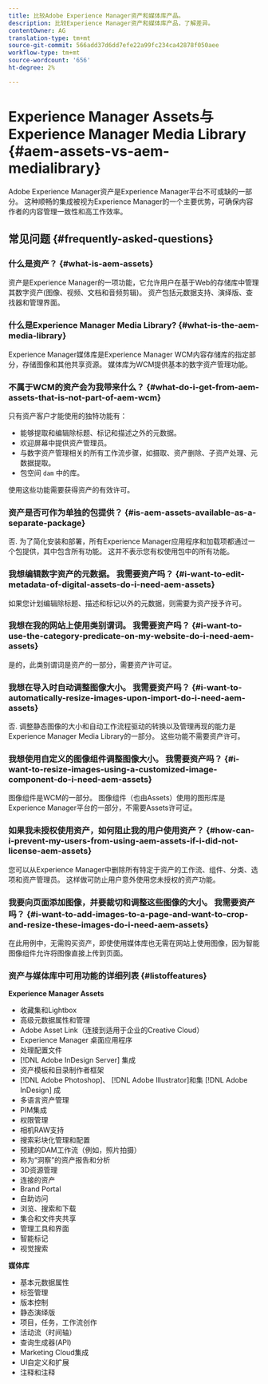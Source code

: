 ```yaml
---
title: 比较Adobe Experience Manager资产和媒体库产品。
description: 比较Experience Manager资产和媒体库产品，了解差异。
contentOwner: AG
translation-type: tm+mt
source-git-commit: 566add37d6dd7efe22a99fc234ca42878f050aee
workflow-type: tm+mt
source-wordcount: '656'
ht-degree: 2%

---
```



# Experience Manager Assets与Experience Manager Media Library {#aem-assets-vs-aem-medialibrary}

Adobe Experience Manager资产是Experience Manager平台不可或缺的一部分。 这种顺畅的集成被视为Experience Manager的一个主要优势，可确保内容作者的内容管理一致性和高工作效率。

## 常见问题 {#frequently-asked-questions}

### 什么是资产？ {#what-is-aem-assets}

资产是Experience Manager的一项功能，它允许用户在基于Web的存储库中管理其数字资产(图像、视频、文档和音频剪辑)。 资产包括元数据支持、演绎版、查找器和管理界面。

### 什么是Experience Manager Media Library? {#what-is-the-aem-media-library}

Experience Manager媒体库是Experience Manager WCM内容存储库的指定部分，存储图像和其他共享资源。 媒体库为WCM提供基本的数字资产管理功能。

### 不属于WCM的资产会为我带来什么？ {#what-do-i-get-from-aem-assets-that-is-not-part-of-aem-wcm}

只有资产客户才能使用的独特功能有：

* 能够提取和编辑除标题、标记和描述之外的元数据。
* 欢迎屏幕中提供资产管理员。
* 与数字资产管理相关的所有工作流步骤，如摄取、资产删除、子资产处理、元数据提取。
* 包空间 `dam` 中的库。

使用这些功能需要获得资产的有效许可。

### 资产是否可作为单独的包提供？ {#is-aem-assets-available-as-a-separate-package}

否. 为了简化安装和部署，所有Experience Manager应用程序和加载项都通过一个包提供，其中包含所有功能。 这并不表示您有权使用包中的所有功能。

### 我想编辑数字资产的元数据。 我需要资产吗？ {#i-want-to-edit-metadata-of-digital-assets-do-i-need-aem-assets}

如果您计划编辑除标题、描述和标记以外的元数据，则需要为资产授予许可。

### 我想在我的网站上使用类别谓词。 我需要资产吗？ {#i-want-to-use-the-category-predicate-on-my-website-do-i-need-aem-assets}

是的，此类别谓词是资产的一部分，需要资产许可证。

### 我想在导入时自动调整图像大小。 我需要资产吗？ {#i-want-to-automatically-resize-images-upon-import-do-i-need-aem-assets}

否. 调整静态图像的大小和自动工作流程驱动的转换以及管理再现的能力是Experience Manager Media Library的一部分。 这些功能不需要资产许可。

### 我想使用自定义的图像组件调整图像大小。 我需要资产吗？ {#i-want-to-resize-images-using-a-customized-image-component-do-i-need-aem-assets}

图像组件是WCM的一部分。 图像组件（也由Assets）使用的图形库是Experience Manager平台的一部分，不需要Assets许可证。

### 如果我未授权使用资产，如何阻止我的用户使用资产？ {#how-can-i-prevent-my-users-from-using-aem-assets-if-i-did-not-license-aem-assets}

您可以从Experience Manager中删除所有特定于资产的工作流、组件、分类、选项和资产管理员。 这样做可防止用户意外使用您未授权的资产功能。

### 我要向页面添加图像，并要裁切和调整这些图像的大小。 我需要资产吗？ {#i-want-to-add-images-to-a-page-and-want-to-crop-and-resize-these-images-do-i-need-aem-assets}

在此用例中，无需购买资产，即使使用媒体库也无需在网站上使用图像，因为智能图像组件允许将图像直接上传到页面。

### 资产与媒体库中可用功能的详细列表 {#listoffeatures}

**Experience Manager Assets**

* 收藏集和Lightbox
* 高级元数据属性和管理
* Adobe Asset Link（连接到适用于企业的Creative Cloud）
* Experience Manager 桌面应用程序
* 处理配置文件
* [!DNL Adobe InDesign Server] 集成
* 资产模板和目录制作者框架
* [!DNL Adobe Photoshop]、 [!DNL Adobe Illustrator]和集 [!DNL Adobe InDesign] 成
* 多语言资产管理
* PIM集成
* 权限管理
* 相机RAW支持
* 搜索彩块化管理和配置
* 预建的DAM工作流（例如，照片拍摄）
* 称为“洞察”的资产报告和分析
* 3D资源管理
* 连接的资产
* Brand Portal
* 自助访问
* 浏览、搜索和下载
* 集合和文件夹共享
* 管理工具和界面
* 智能标记
* 视觉搜索

**媒体库**

* 基本元数据属性
* 标签管理
* 版本控制
* 静态演绎版
* 项目，任务，工作流创作
* 活动流（时间轴）
* 查询生成器(API)
* Marketing Cloud集成
* UI自定义和扩展
* 注释和注释

